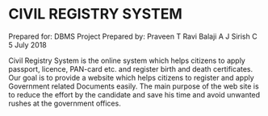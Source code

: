 # CIVIL REGISTRY SYSTEM 

Prepared for: DBMS Project Prepared by:
Praveen T 
Ravi Balaji A J 
Sirish C
5 July 2018

Civil Registry System is the online system which helps citizens to apply passport, licence, PAN-card etc. and register birth and death certificates.
Our goal is to provide a website which helps citizens to register and apply Government related Documents easily.
The main purpose of the web site is to reduce the effort by the candidate and save his time and avoid unwanted rushes at the government offices.
